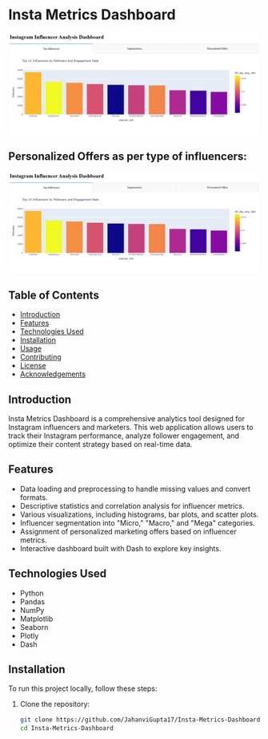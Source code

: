# Insta Metrics Dashboard

![Insta Metrics Dashboard](https://github.com/JahanviGupta17/Insta-Metrics-Dashboard/blob/main/assets/demo%20image/Screenshot%20(349).png)

## Personalized Offers as per type of influencers:
![Personalized Offers](https://github.com/JahanviGupta17/Insta-Metrics-Dashboard/blob/main/assets/demo%20image/Screenshot%20(349).png)

## Table of Contents
- [Introduction](#introduction)
- [Features](#features)
- [Technologies Used](#technologies-used)
- [Installation](#installation)
- [Usage](#usage)
- [Contributing](#contributing)
- [License](#license)
- [Acknowledgements](#acknowledgements)

## Introduction
Insta Metrics Dashboard is a comprehensive analytics tool designed for Instagram influencers and marketers. This web application allows users to track their Instagram performance, analyze follower engagement, and optimize their content strategy based on real-time data.

## Features
- Data loading and preprocessing to handle missing values and convert formats.
- Descriptive statistics and correlation analysis for influencer metrics.
- Various visualizations, including histograms, bar plots, and scatter plots.
- Influencer segmentation into "Micro," "Macro," and "Mega" categories.
- Assignment of personalized marketing offers based on influencer metrics.
- Interactive dashboard built with Dash to explore key insights.

## Technologies Used
- Python
- Pandas
- NumPy
- Matplotlib
- Seaborn
- Plotly
- Dash

## Installation
To run this project locally, follow these steps:

1. Clone the repository:
   ```bash
   git clone https://github.com/JahanviGupta17/Insta-Metrics-Dashboard.git
   cd Insta-Metrics-Dashboard
